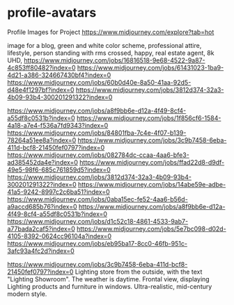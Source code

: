 # profile-avatars
Profile Images for Project
https://www.midjourney.com/explore?tab=hot


image for a blog, green and white color scheme, professional attire, lifestyle, person standing with rms crossed, happy, real estate agent, 8k UHD,
https://www.midjourney.com/jobs/16816518-9e68-4522-9a87-4c853ff80482?index=0
https://www.midjourney.com/jobs/61431023-1ba9-4d21-a386-324667430bf4?index=0
https://www.midjourney.com/jobs/60b0d40e-8a50-41aa-92d5-d48e4f1297bf?index=0
https://www.midjourney.com/jobs/3812d374-32a3-4b09-93b4-300201291322?index=0

https://www.midjourney.com/jobs/a8f9bb6e-d12a-4f49-8cf4-a55df8c0531b?index=0
https://www.midjourney.com/jobs/1f856cf6-1584-4a18-a7e4-f536a7fd9343?index=0
https://www.midjourney.com/jobs/84801fba-7c4e-4f07-b139-78264a51ee8a?index=0
https://www.midjourney.com/jobs/3c9b7458-6eba-411d-bcf8-21450fef0797?index=0
https://www.midjourney.com/jobs/082784dc-ccaa-4aa6-bfe3-ad385452da4e?index=0
https://www.midjourney.com/jobs/ffad22d8-d9df-49e5-98f6-685c761859d5?index=0
https://www.midjourney.com/jobs/3812d374-32a3-4b09-93b4-300201291322?index=0
https://www.midjourney.com/jobs/14abe59e-adbe-41a5-9242-8997c2c6ba51?index=0
https://www.midjourney.com/jobs/0aba15ec-fe52-4aa6-b56d-a9accd685b76?index=0
https://www.midjourney.com/jobs/a8f9bb6e-d12a-4f49-8cf4-a55df8c0531b?index=0
https://www.midjourney.com/jobs/d1c52c18-4861-4533-9ab7-a77bada2caf5?index=0
https://www.midjourney.com/jobs/5e7bc098-d02d-4105-8392-0624cc96104a?index=0
https://www.midjourney.com/jobs/eb95ba17-8cc0-46fb-951c-3afc93a4fc2d?index=0

https://www.midjourney.com/jobs/3c9b7458-6eba-411d-bcf8-21450fef0797?index=0
Lighting store from the outside, with the text "Lighting Showroom". The weather is daytime. Frontal view, displaying Lighting products and furniture in windows. Ultra-realistic, mid-century modern style. 

